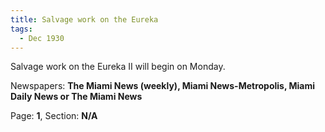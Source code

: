 ```yaml
---  
title: Salvage work on the Eureka  
tags:  
  - Dec 1930  
---  
```

  
Salvage work on the Eureka II will begin on Monday.  
  
Newspapers: **The Miami News (weekly), Miami News-Metropolis, Miami Daily News or The Miami News**  
  
Page: **1**, Section: **N/A** 
